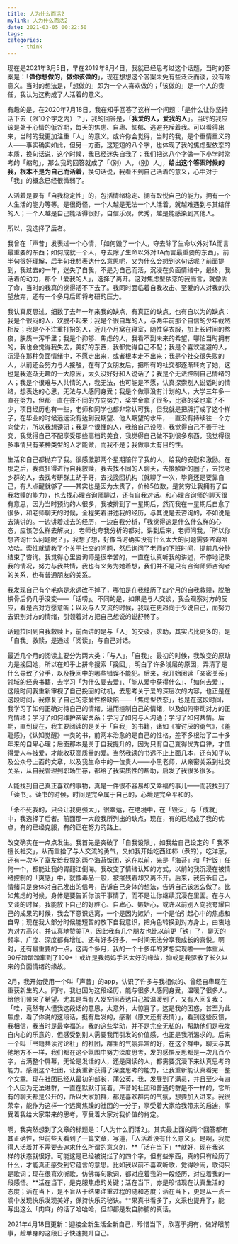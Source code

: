 ```yaml
---
title: 人为什么而活2
mylink: 人为什么而活2
date: 2021-03-05 00:22:50
tags:
categories:
	- think
---
```


现在是2021年3月5日，早在2019年8月4日，我就已经思考过这个话题，当时的答案是：「**做你想做的，做你该做的**」，现在想想这个答案未免有些泛泛而谈，没有啥意义。当时的想法是，「想做的」即为一个人喜欢做的；「该做的」是一个人的责任，我认为这构成了人活着的意义。  



有趣的是，在2020年7月18日，我在知乎回答了这样一个问题：「是什么让你坚持活下去（限10个字之内）？」，我的回答是，「**我爱的人，爱我的人**」。当时的我应该是处于心情的低谷期，每天的焦虑、自卑、抑郁、逃避充斥着我。可以看得出来，当时的我更加注重「人」的意义。或许你会觉得，当时的我，是个重情重义的人——事实确实如此，但另一方面，这短短的八个字，也体现了我的焦虑型依恋的本质，换句话说，这个时候，我已经迷失自我了：我们把这八个字做一下小学时常考的「缩句」，那么我的回答就成了「（别）人，（别）人」，**给出这个答案时候的我，根本不是为自己而活着**，换句话说，我看不到自己活着的意义，心中对于「我」的概念已经很微弱了。  

<!--more-->

人活着是要有「自我稳定性」的，包括情绪稳定、拥有取悦自己的能力，拥有一个人生活的能力等等。是很奇怪，一个人越是无法一个人活着，就越难遇到与其结伴的人；一个人越是自己能活得很好，自信乐观，优秀，越是能感染到其他人。  

所以，我选择了后者。



我曾在「声昔」发表过一个心情，「如何毁了一个人，夺去除了生命以外对TA而言最重要的东西；如何成就一个人，夺去除了生命以外对TA而言最重要的东西」。前半句很好理解，后半句我想表达什么意思呢，又为什么会想到这句话呢？前面提到，我过去的一年，迷失了自我，不是为自己而活，沉浸在负面情绪中，最终，我活着的动力，那个「爱我的人」，选择了离开。这对焦虑型依恋的我而言，就像丢了命，当时的我真的觉得活不下去了。我同时面临着自我攻击、至爱的人对我的失望放弃，还有一个多月后即将考研的压力。  



我认真反思过，细数了去年一年来我的缺点，有真正的缺点，也有自以为的缺点：我是个很闷的人，欢脱不起来；我是个很自卑的人，与两年前那个自信的少年截然相反；我是个不注重打扮的人，近几个月窝在寝室，随性穿衣服，加上长时间的熬夜，肤质一泻千里；我是个抑郁、焦虑的人，我看不到未来的希望，哪怕当时拥有的，我也会觉得我失去，美好的东西，我都觉得自己不配；我是个喜欢逃避的人，沉浸在那种负面情绪中，不愿走出来，或者根本走不出来；我是个社交很失败的人，以前还会努力与人接触，在有了女朋友后，把所有的社交都逐渐转向了她，这也是我逐渐无趣的一大原因，太久没好好和人说话了；我是个无法控制自己情绪的人；我是个很难与人共情的人，我无法，也可能是不愿，认真探索别人说话时的情绪，想表达的心思，无法与人感同身受；我是个做事没有计划的人，大学三年多一直在努力，但都一直在往不同的方向努力，奖学金拿了很多，比赛的奖也拿了不少，项目经历也有一些，老师和同学也都非常认可我，但我就是把牌打成了这个样子，在毕业的时候远远没有达到我期望、他人期望的水平，一直没有持续往一个方向使力，所以我想读研；我是个很怪的人，我给自己设限，我觉得自己不善于社交，我觉得自己不配享受那些高档的美食，我觉得自己做不到很多东西，我觉得很多事情只有某种类型的人才能做，而我不是；我做事太有目的性。



生活和自己都抛弃了我。很感激那两个星期陪伴了我的人，给我的安慰和激励。在那之后，我疯狂得进行自我救赎，我去找不同的人聊天，去接触新的圈子，去找老乡群的人，去找考研群主胡子哥，去找挽回机构（就聊了一次，毕竟还是要靠自己，有人点醒就够了——其实也是因为太贵了，价格5位数，是贫穷让我拥有了自我救赎的能力），也去找心理咨询师聊过，还有自我对话。和心理咨询师的聊天很有意思，因为当时预约的人很多，我被排到了一星期后，然而我在一星期后自愈了很多，和老师聊天的时候，全程笑着讲述我的经历，与其说是去咨询的，不如说是去演讲的。一边讲着过去的经历，一边自我分析，「我觉得这是什么什么样的心态，应该怎么样去解决」，老师也夸我分析的都对。讲到后来，老师问我，「所以你想咨询什么问题呢？」，我想了想，好像当时确实没有什么太大的问题需要咨询哈哈哈。索性就请教了个关于社交的问题，然后询问了老师的下班时间，提前几分钟结束了咨询。我觉得心里咨询师是很辛苦的，一直在认真听我的讲述，不停地记录我的情况，努力与我共情，我也有义务为她着想，我们并不是只有咨询师师咨询者的关系，也有普通朋友的关系。



我发现自己有个毛病是永远改不掉了，哪怕是在我经历了四个月的自我救赎，脱胎换骨后仍几乎没变——「话唠」。不同的是，如果是与人交谈，我会观察对方的反应，看是否对方愿意听；以及与人交流的时候，我现在更趋向于少说自己，而努力去识别对方的情绪，引领着对方把自己想说的说舒畅了。



话题拉回到自我救赎上，前面讲的是与「人」的交谈，求助，其实占比更多的，是「自我」救赎，是通过「阅读」，与自己对话。



最近几个月的阅读主要分为两大类：「与人」，「自我」。最初的时候，我改变的原动力是挽回她，所以在知乎上拼命搜索「挽回」，明白了许多浅层的原因，弄清了是什么导致了分手，以及挽回中的哪些错误不能犯。后来，我开始阅读「亲密关系」领域的经典书籍，去学习「为什么要去爱」、「能从爱中获得什么」、「如何去爱」，这段时间我重新审视了自己挽回的动机，去思考关于爱的深层次的内容，也正是在这段时间，我修复了自己的恋爱性格缺陷——「焦虑型依恋」，也是在这段时间，我学习了如何正确对待自己的情绪，进而控制自己的情绪，以及如何带动对方的正向情绪；学习了如何维护亲密关系；学习了如何与人沟通；学习了如何共情。后期，直到现在，我主要阅读的是关于「自我」的书籍，诸如《被讨厌的勇气》，《羞耻感》，《认知觉醒》一类的书，前两本治愈的是自己的性格，差不多根治了二十多年来的自卑心理；后面那本是关于自我提升的，因为只有自己变得优秀自律，才值得爱人与被爱，才能收获高质量的爱。当然我读的书远不止上面几本，还有知乎以及公众号上面的文章，以及我生命中的一位贵人——小黑老师，从亲密关系到社交关系，从自我管理到职场生存，都给了我实质性的帮助，启发了我很多很多。



人能找到自己真正喜欢的事物，真是一件很不容易却又幸福的事儿——而我找到了「读书」。读书的时候，时间是完全属于自己的，心境是完全平和的。



「杀不死我的，只会让我更强大」，很幸运，在绝境中，在「毁灭」与「成就」中，我选择了后者。前面那一大段我所列出的缺点，现在，有的已经成了我的优点，有的已经克服，有的正在努力的路上。



改变确实在一点点发生。我首先是突破了「自我设限」，如我给自己设定的「 我不擅长社交」，从而重拾了与人交流的勇气，又如我开始吃西红柿（煮的），吃洋葱，还有一次吃了室友给我捏的两个海苔饭团，这在以前，光是「海苔」和「拌饭」任何一个，都能让我的胃翻江倒海。我改变了情绪认知的方式，以前的我沉浸在被情绪控制的「爽感」中，就像毒品一般，被摧残着却又离不开。后来，我告诉自己，情绪只是身体对自己发出的信号，告诉自己身体的想法，告诉自己该怎么做了。比如焦虑的时候，身体是要告诉你该干事情了，而不是让你继续沉浸在里面。在与人交谈的时候，我能放下自己的好胜心、自卑心、嫉妒心，或许以前别人向我夸耀自己的成果的时候，我会下意识远离，一个是因为嫉妒，一个是怕引起心中的焦虑和自卑；现在我大部分时候能短暂的放下自我意识，把角色转换到对方身上，由衷地为对方高兴，并认真地赞美TA，因此我有几个朋友也比以前更「铁」了，聊天的频率、广度、深度都有增加。还有好多好多，一时间无法分享我成长的喜悦。啊对，还有最重要的一点，这两个多月，我的一个十多年的梦想实现啦——体重从90斤蹭蹭蹭窜到了100+！或许是我妈妈手艺太好的缘故，抑或是我驱散了长久以来的负面情绪的缘故。



2月，我开始使用一个叫「声昔」的app，认识了许多与我相似的、曾经自卑现在重获新生的人。同时，我也因为这段经历，能与很多人感同身受，温暖了很多人，给他们带来了希望。尤其是当有人发空间表达自己被温暖到了，又有人回复我：「哇，竟然有人懂我这段话的意思，太意外，太惊喜了。这是我的困惑，甚至为此焦虑，看了你说的这段话，挺有启发的，感谢（原文还有表情）」，看到这些反馈，我相信，我当时是最幸福的。我的这些举动，并不是完全无私的，帮助他们是我发自内心的乐意的，但感受到别人需要我而引发的价值感，也正是我所渴求的。后来一个叫「书籍共读讨论社」的社团，群里的气氛异常的好，在这个群中，聊天与其他地方不一样，我们都在这个氛围中努力深度思考，发的感悟反思都是一次几百个字，占满整个屏幕，无论是发话的人，还是阅读的人，都需要沉浸下来认真思考的能力。感谢这个社团，让我重新获得了深度思考的能力，让我重新能认真看完一整个文章。现在社团已经从最初的部长，蒲公英，我，发展到了满员，并且至少有四个人因为无法进群，一直在默默订阅着。声昔的社团和普通的群是不一样的，它所有的聊天都是公开的，所以大家加群，都是喜欢群内的气氛，想要加入进来。我很荣幸，能作为这样一个远离焦躁的社团的一分子，享受着大家给我带来的启迪，享受着我给大家带来的思考，享受着大家对我价值的肯定。



啊，我突然想到了文章的标题是：「人为什么而活2」。其实最上面的两个回答都有其正确性，但前些天看到了一篇文章，写道，「人活着没有什么意义」。是啊，我觉得人活着并不需要去追求什么所谓的意义的，**「活在当下」**就好，现在我这样的状态就很好。可能这是已经被说烂了的四个字，但有些东西，真的只有经历了什么，才能真正感受到它蕴含的意思。比如我以前不喜欢听歌，觉得吵闹，歌词只是歌词；现在很喜欢听歌，仿佛每句歌词，都对应着我的一段经历，对应着我的一段感悟。**活在当下，是克服焦虑的关键；活在当下，亦是珍惜现在认真生活的态度；活在当下，是不盲从于结果注重过程的随和态度；活在当下，更是从一点一滴中发现快乐发现美好，保持快乐的秘诀。**果真书看多了，文采也提升了，能写出这么「肉麻」的话了哈哈哈，但却都是发自肺腑的真话。



2021年4月18日更新：迎接全新生活全新自己，珍惜当下，欣喜于拥有，做好眼前事，趁单身的这段日子快速提升自己。